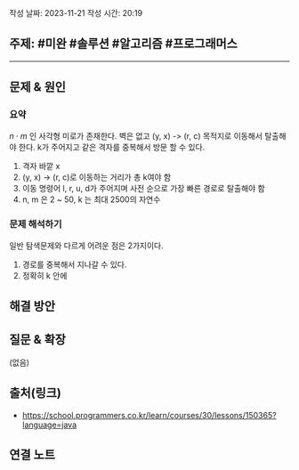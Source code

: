 작성 날짜: 2023-11-21
작성 시간: 20:19

## 주제: #미완 #솔루션 #알고리즘 #프로그래머스

----

## 문제 & 원인

### 요약
$n \cdot m$  인 사각형 미로가 존재한다. 벽은 없고 (y, x) -> (r, c) 목적지로 이동해서 탈출해야 한다.
k가 주어지고 같은 격자를 중복해서 방문 할 수 있다.

1. 격자 바깥 x
2. (y, x) -> (r, c)로 이동하는 거리가 총 k여야 함
3. 이동 명령어 l, r, u, d가 주어지며 사전 순으로 가장 빠른 경로로 탈출해야 함
4. n, m 은 2 ~ 50, k 는 최대 2500의 자연수

### 문제 해석하기
일반 탐색문제와 다르게 어려운 점은 2가지이다.

1. 경로를 중복해서 지나갈 수 있다.
2. 정확히 k 안에 

## 해결 방안


## 질문 & 확장

(없음)

## 출처(링크)
- https://school.programmers.co.kr/learn/courses/30/lessons/150365?language=java

## 연결 노트
